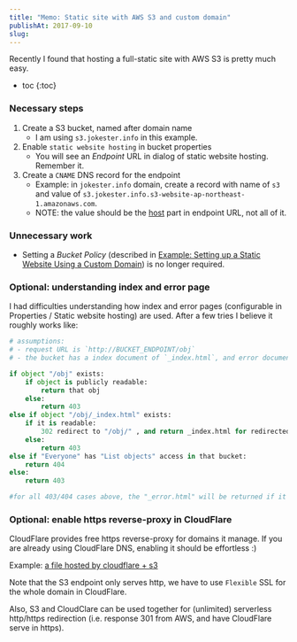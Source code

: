 ```yaml
---
title: "Memo: Static site with AWS S3 and custom domain"
publishAt: 2017-09-10
slug: 
---
```


Recently I found that hosting a full-static site with AWS S3 is pretty much easy.

- toc
{:toc}

### Necessary steps

1. Create a S3 bucket, named after domain name
    - I am using `s3.jokester.info` in this example.
2. Enable `static website hosting` in bucket properties
    - You will see an *Endpoint* URL in dialog of static website hosting. Remember it.
3. Create a `CNAME` DNS record for the endpoint
    - Example: in `jokester.info` domain, create a record with name of `s3` and value of `s3.jokester.info.s3-website-ap-northeast-1.amazonaws.com`.
    - NOTE: the value should be the [host](https://en.wikipedia.org/wiki/URL#Syntax) part in endpoint URL, not all of it.

### Unnecessary work

- Setting a *Bucket Policy* (described in [Example: Setting up a Static Website Using a Custom Domain](http://docs.aws.amazon.com/AmazonS3/latest/dev/website-hosting-custom-domain-walkthrough.html)) is no longer required.

### Optional: understanding index and error page

I had difficulties understanding how index and error pages (configurable in Properties / Static website hosting) are used.
After a few tries I believe it roughly works like:

```python
# assumptions:
# - request URL is `http://BUCKET_ENDPOINT/obj`
# - the bucket has a index document of `_index.html`, and error document of `_error.html`.

if object "/obj" exists:
    if object is publicly readable:
        return that obj
    else:
        return 403
else if object "/obj/_index.html" exists:
    if it is readable:
        302 redirect to "/obj/" , and return _index.html for redirected path
    else:
        return 403
else if "Everyone" has "List objects" access in that bucket:
    return 404
else:
    return 403

#for all 403/404 cases above, the "_error.html" will be returned if it exists
```

### Optional: enable https reverse-proxy in CloudFlare

CloudFlare provides free https reverse-proxy for domains it manage. If you are already using CloudFlare DNS, enabling it should be effortless :)

Example: [a file hosted by cloudflare + s3](https://s3.jokester.info/example.txt)

Note that the S3 endpoint only serves http, we have to use `Flexible` SSL for the whole domain in CloudFlare.

Also, S3 and CloudClare can be used together for (unlimited) serverless http/https redirection (i.e. response 301 from AWS, and have CloudFlare serve in https).


